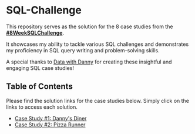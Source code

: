 # SQL-Challenge

This repository serves as the solution for the 8 case studies from the **[#8WeekSQLChallenge](https://8weeksqlchallenge.com)**. 

It showcases my ability to tackle various SQL challenges and demonstrates my proficiency in SQL query writing and problem-solving skills.

A special thanks to [Data with Danny](https://www.linkedin.com/company/datawithdanny/) for creating these insightful and engaging SQL case studies! 

## Table of Contents

Please find the solution links for the case studies below. Simply click on the links to access each solution.
- [Case Study #1: Danny's Diner](https://github.com/ruchi-9/8-Week-SQL-Challenge/tree/main/Case%20Study%20%231%20-%20Danny's%20Diner)
- [Case Study #2: Pizza Runner](https://github.com/ruchi-9/8-Week-SQL-Challenge/tree/main/Case%20Study%20%232%20-%20Pizza%20Runner)

